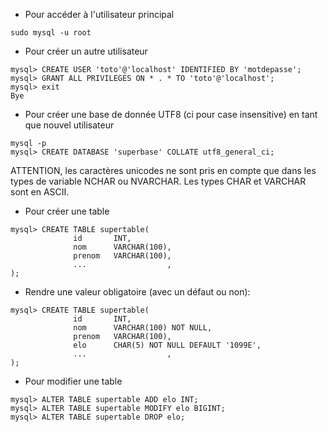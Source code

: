 * Pour accéder à l'utilisateur principal
```
sudo mysql -u root
```
* Pour créer un autre utilisateur
```
mysql> CREATE USER 'toto'@'localhost' IDENTIFIED BY 'motdepasse';
mysql> GRANT ALL PRIVILEGES ON * . * TO 'toto'@'localhost';
mysql> exit
Bye
```
* Pour créer une base de donnée UTF8 (ci pour case insensitive) en tant que nouvel utilisateur
```
mysql -p
mysql> CREATE DATABASE 'superbase' COLLATE utf8_general_ci;
```
ATTENTION, les caractères unicodes ne sont pris en compte que dans les types de variable
NCHAR ou NVARCHAR. Les types CHAR et VARCHAR sont en ASCII.
* Pour créer une table
```
mysql> CREATE TABLE supertable(
              id       INT,
              nom      VARCHAR(100),
              prenom   VARCHAR(100),
              ...                  ,
);
```
* Rendre une valeur obligatoire (avec un défaut ou non):
```
mysql> CREATE TABLE supertable(
              id       INT,
              nom      VARCHAR(100) NOT NULL,
              prenom   VARCHAR(100),
              elo      CHAR(5) NOT NULL DEFAULT '1099E',
              ...                  ,
);
```
* Pour modifier une table
```
mysql> ALTER TABLE supertable ADD elo INT;
mysql> ALTER TABLE supertable MODIFY elo BIGINT;
mysql> ALTER TABLE supertable DROP elo;
```
